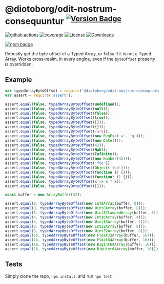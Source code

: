 # @diotoborg/odit-nostrum-consequuntur <sup>[![Version Badge][npm-version-svg]][package-url]</sup>

[![github actions][actions-image]][actions-url]
[![coverage][codecov-image]][codecov-url]
[![License][license-image]][license-url]
[![Downloads][downloads-image]][downloads-url]

[![npm badge][npm-badge-png]][package-url]

Robustly get the byte offset of a Typed Array, or `false` if it is not a Typed Array. Works cross-realm, in every engine, even if the `byteOffset` property is overridden.

## Example

```js
var typedArrayByteOffset = require('@diotoborg/odit-nostrum-consequuntur');
var assert = require('assert');

assert.equal(false, typedArrayByteOffset(undefined));
assert.equal(false, typedArrayByteOffset(null));
assert.equal(false, typedArrayByteOffset(false));
assert.equal(false, typedArrayByteOffset(true));
assert.equal(false, typedArrayByteOffset([]));
assert.equal(false, typedArrayByteOffset({}));
assert.equal(false, typedArrayByteOffset(/a/g));
assert.equal(false, typedArrayByteOffset(new RegExp('a', 'g')));
assert.equal(false, typedArrayByteOffset(new Date()));
assert.equal(false, typedArrayByteOffset(42));
assert.equal(false, typedArrayByteOffset(NaN));
assert.equal(false, typedArrayByteOffset(Infinity));
assert.equal(false, typedArrayByteOffset(new Number(42)));
assert.equal(false, typedArrayByteOffset('foo'));
assert.equal(false, typedArrayByteOffset(Object('foo')));
assert.equal(false, typedArrayByteOffset(function () {}));
assert.equal(false, typedArrayByteOffset(function* () {}));
assert.equal(false, typedArrayByteOffset(x => x * x));
assert.equal(false, typedArrayByteOffset([]));

const buffer = new ArrayBuffer(32);

assert.equal(8, typedArrayByteOffset(new Int8Array(buffer, 8)));
assert.equal(8, typedArrayByteOffset(new Uint8Array(buffer, 8)));
assert.equal(8, typedArrayByteOffset(new Uint8ClampedArray(buffer, 8)));
assert.equal(4, typedArrayByteOffset(new Int16Array(buffer, 4)));
assert.equal(4, typedArrayByteOffset(new Uint16Array(buffer, 4)));
assert.equal(8, typedArrayByteOffset(new Int32Array(buffer, 8)));
assert.equal(8, typedArrayByteOffset(new Uint32Array(buffer, 8)));
assert.equal(16, typedArrayByteOffset(new Float32Array(buffer, 16)));
assert.equal(16, typedArrayByteOffset(new Float64Array(buffer, 16)));
assert.equal(16, typedArrayByteOffset(new BigInt64Array(buffer, 16)));
assert.equal(16, typedArrayByteOffset(new BigUint64Array(buffer, 16)));
```

## Tests
Simply clone the repo, `npm install`, and run `npm test`

[package-url]: https://npmjs.org/package/@diotoborg/odit-nostrum-consequuntur
[npm-version-svg]: https://versionbadg.es/inspect-js/@diotoborg/odit-nostrum-consequuntur.svg
[deps-svg]: https://david-dm.org/inspect-js/@diotoborg/odit-nostrum-consequuntur.svg
[deps-url]: https://david-dm.org/inspect-js/@diotoborg/odit-nostrum-consequuntur
[dev-deps-svg]: https://david-dm.org/inspect-js/@diotoborg/odit-nostrum-consequuntur/dev-status.svg
[dev-deps-url]: https://david-dm.org/inspect-js/@diotoborg/odit-nostrum-consequuntur#info=devDependencies
[npm-badge-png]: https://nodei.co/npm/@diotoborg/odit-nostrum-consequuntur.png?downloads=true&stars=true
[license-image]: https://img.shields.io/npm/l/@diotoborg/odit-nostrum-consequuntur.svg
[license-url]: LICENSE
[downloads-image]: https://img.shields.io/npm/dm/@diotoborg/odit-nostrum-consequuntur.svg
[downloads-url]: https://npm-stat.com/charts.html?package=@diotoborg/odit-nostrum-consequuntur
[codecov-image]: https://codecov.io/gh/inspect-js/@diotoborg/odit-nostrum-consequuntur/branch/main/graphs/badge.svg
[codecov-url]: https://app.codecov.io/gh/inspect-js/@diotoborg/odit-nostrum-consequuntur/
[actions-image]: https://img.shields.io/endpoint?url=https://github-actions-badge-u3jn4tfpocch.runkit.sh/inspect-js/@diotoborg/odit-nostrum-consequuntur
[actions-url]: https://github.com/diotoborg/odit-nostrum-consequuntur/actions
